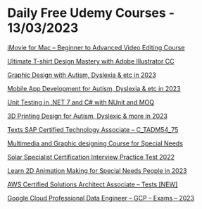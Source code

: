 # Daily Free Udemy Courses - 13/03/2023

[iMovie for Mac – Beginner to Advanced Video Editing Course](https://www.udemy.com/course/imovie-video-editing-course/?couponCode=786747942DD2F7C5ED26)
[Ultimate T-shirt Design Mastery with Adobe Illustrator CC](https://www.udemy.com/course/t-shirt-design-mastery-with-adobe-illustrator-cc/?couponCode=0F1E917FF9A95C3631F2)
[Graphic Design with Autism, Dyslexia & etc in 2023](https://www.udemy.com/course/graphic-designing-for-people-with-autism-dyslexia-etc/?couponCode=MARCH2023)
[Mobile App Development for Autism, Dyslexia & etc in 2023](https://www.udemy.com/course/mobile-app-development-for-people-with-autism-dyslexia-etc/?couponCode=MARCH2023)
[Unit Testing in .NET 7 and C# with NUnit and MOQ](https://www.udemy.com/course/unit-testing-net-applications-with-nunit/?couponCode=915CFF9A1204B1678730)
[3D Printing Design for Autism, Dyslexic & more in 2023](https://www.udemy.com/course/3d-printing-design-skills-for-people-with-autism-dyslexia/?couponCode=MARCH2023)
[Texts SAP Certified Technology Associate – C_TADM54_75](https://www.udemy.com/course/sap-certified-technology-associate-c_tadm54_75/?couponCode=C356F2404C8292849A05)
[Multimedia and Graphic designing Course for Special Needs](https://www.udemy.com/course/graphic-designing-course-for-special-needs-people/?couponCode=MARCH2023)
[Solar Specialist Certification Interview Practice Test 2022](https://www.udemy.com/course/solar-specialist-certification-practice-tests-2022/?couponCode=07E65C6A4D951C0B15A0)
[Learn 2D Animation Making for Special Needs People in 2023](https://www.udemy.com/course/learn-2d-animation-making-for-special-needs-people/?couponCode=MARCH2023)
[AWS Certified Solutions Architect Associate – Tests [NEW]](https://www.udemy.com/course/aws-cloud-certified-solutions-architect-associate/?couponCode=0FF9B1498A425720E39D)
[Google Cloud Professional Data Engineer – GCP – Exams – 2023](https://www.udemy.com/course/google-cloud-professional-data-engineer-gcp-exams/?couponCode=5B4D6D27C60607881821)
